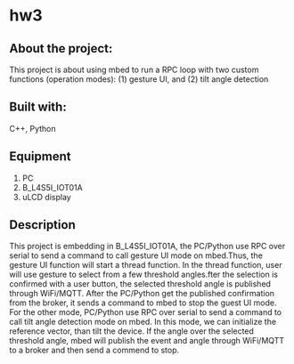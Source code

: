 # hw3
## About the project:
This project is about using mbed to run a RPC loop with two custom functions (operation modes): (1) gesture UI, and (2) tilt angle detection
## Built with:
C++, Python
## Equipment
1. PC
2. B_L4S5I_IOT01A
3. uLCD display
## Description
This project is embedding in B_L4S5I_IOT01A, the PC/Python use RPC over serial to send a command to call gesture UI mode on mbed.Thus, the gesture UI function
will start a thread function.
In the thread function, user will use gesture to select from a few threshold angles.fter the selection is confirmed with a user button, 
the selected threshold angle is published through WiFi/MQTT.
After the PC/Python get the published confirmation from the broker, it sends a command to mbed to stop the guest UI mode.
For the other mode, PC/Python use RPC over serial to send a command to call tilt angle detection mode on mbed. In this mode, we can initialize the reference vector, than tilt the
device. If the angle over the selected threshold angle, mbed will publish the event and angle through WiFi/MQTT to a broker and then send a commend to stop.
